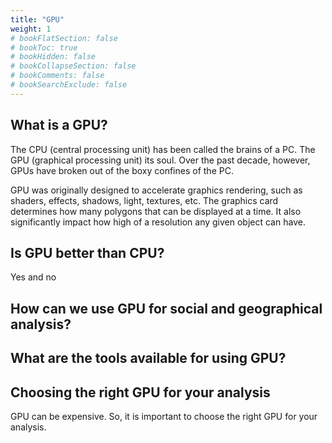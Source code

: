 ```yaml
---
title: "GPU"
weight: 1
# bookFlatSection: false
# bookToc: true
# bookHidden: false
# bookCollapseSection: false
# bookComments: false
# bookSearchExclude: false
---
```

## What is a GPU?

The CPU (central processing unit) has been called the brains of a PC. The GPU (graphical processing unit) its soul. Over the past decade, however, GPUs have broken out of the boxy confines of the PC.

GPU was originally designed to accelerate graphics rendering, such as shaders, effects, shadows, light, textures, etc. The graphics card determines how many polygons that can be displayed at a time. It also significantly impact how high of a resolution any given object can have.

## Is GPU better than CPU?
Yes and no 
## How can we use GPU for social and geographical analysis? 

## What are the tools available for using GPU?

## Choosing the right GPU for your analysis

GPU can be expensive. So, it is important to choose the right GPU for your analysis. 


